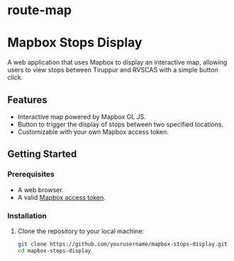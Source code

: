 # route-map
# Mapbox Stops Display

A web application that uses Mapbox to display an interactive map, allowing users to view stops between Tiruppur and RVSCAS with a simple button click.

## Features

- Interactive map powered by Mapbox GL JS.
- Button to trigger the display of stops between two specified locations.
- Customizable with your own Mapbox access token.

## Getting Started

### Prerequisites

- A web browser.
- A valid [Mapbox access token](https://www.mapbox.com/signup/).

### Installation

1. Clone the repository to your local machine:

   ```bash
   git clone https://github.com/yourusername/mapbox-stops-display.git
   cd mapbox-stops-display
